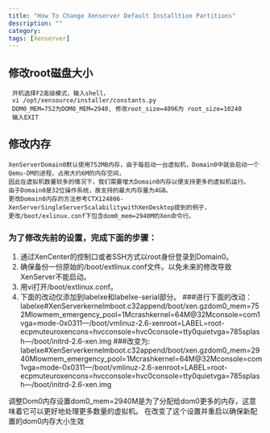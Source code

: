 ```yaml
---
title: "How To Change Xenserver Default Installtion Partitions"
description: ""
category: 
tags: [Xenserver]
---
```


##  修改root磁盘大小

     开机选择F2高级模式，输入shell，
     vi /opt/xensource/installer/constants.py
     DOM0_MEM=752为DOM0_MEM=2940, 修改root_size=4096为 root_size=10240
     输入EXIT

## 修改内存
    XenServerDomain0默认使用752MB内存，由于每启动一台虚拟机，Domain0中就会启动一个Qemu-DM的进程，占用大约6M的内存空间，
	因此在虚拟机数量较多的情况下，我们需要增大Domain0内存以便支持更多的虚拟机运行。
	由于Domain0是32位操作系统，故支持的最大内存量为4GB。
	更改Domain0内存的方法参考CTX124806-XenServerSingleServerScalabilitywithXenDesktop提到的例子，
	更改/boot/exlinux.conf下包含dom0_mem=2940M的Xen命令行。

<!-- more -->


### 为了修改先前的设置，完成下面的步骤：
1. 通过XenCenter的控制口或者SSH方式以root身份登录到Domain0。
2. 确保备份一份原始的/boot/extlinux.conf文件。以免未来的修改导致XenServer不能启动。
3. 用vi打开/boot/extlinux.conf。
4. 下面的改动仅添加到labelxe和labelxe-serial部分。
	###进行下面的改动：
		labelxe#XenServerkernelmboot.c32append/boot/xen.gzdom0_mem=752Mlowmem_emergency_pool=1Mcrashkernel=64M@32Mconsole=com1vga=mode-0x0311—/boot/vmlinuz-2.6-xenroot=LABEL=root-ecpmuteuroxencons=hvcconsole=hvc0console=tty0quietvga=785splash—/boot/initrd-2.6-xen.img
	###改变为:
		labelxe#XenServerkernelmboot.c32append/boot/xen.gzdom0_mem=2940Mlowmem_emergency_pool=1Mcrashkernel=64M@32Mconsole=com1vga=mode-0x0311—/boot/vmlinuz-2.6-xenroot=LABEL=root-ecpmuteuroxencons=hvcconsole=hvc0console=tty0quietvga=785splash—/boot/initrd-2.6-xen.img


调整Dom0内存设置dom0_mem=2940M是为了分配给dom0更多的内存，这意味着它可以更好地处理更多数量的虚拟机。
在改变了这个设置并重启以确保新配置的dom0内存大小生效
